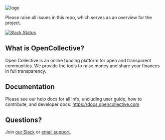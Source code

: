 ![logo](https://opencollective.com/public/images/opencollectivelogo.svg)

Please raise all issues in this repo, which serves as an overview for the project.

[![Slack Status](https://slack.opencollective.com/badge.svg)](https://slack.opencollective.com)

## What is OpenCollective?

Open Collective is an online funding platform for open and transparent communities. We provide the tools to raise money and share your finances in full transparency.

## Documentation

Please see our help docs for all info, uncluding user guide, how to contribute, and developer docs: https://docs.opencollective.com

## Questions?

Join [our Slack](https://slack.opencollective.com) or [email support](mailto:support@opencollective.com).
